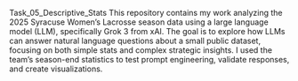 Task_05_Descriptive_Stats
This repository contains my work analyzing the 2025 Syracuse Women’s Lacrosse season data using a large language model (LLM), specifically Grok 3 from xAI. The goal is to explore how LLMs can answer natural language questions about a small public dataset, focusing on both simple stats and complex strategic insights. I used the team’s season-end statistics to test prompt engineering, validate responses, and create visualizations.
